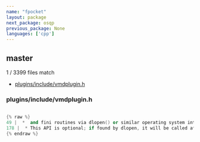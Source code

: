 ```yaml
---
name: "fpocket"
layout: package
next_package: osqp
previous_package: None
languages: ['cpp']
---
```

## master
1 / 3399 files match

 - [plugins/include/vmdplugin.h](#pluginsincludevmdpluginh)

### plugins/include/vmdplugin.h

```cpp

{% raw %}
49 |  *  and fini routines via dlopen() or similar operating system interfaces.
178 |  * This API is optional; if found by dlopen, it will be called after first
{% endraw %}

```